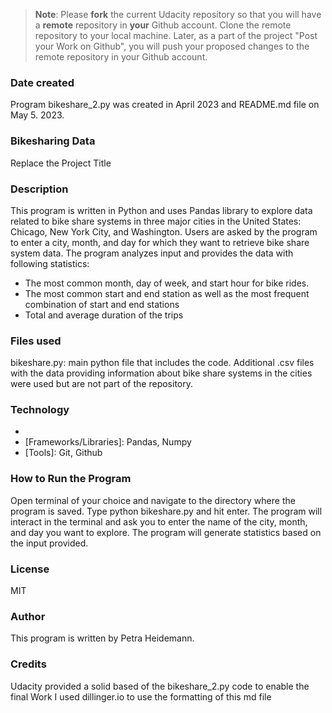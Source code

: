 >**Note**: Please **fork** the current Udacity repository so that you will have a **remote** repository in **your** Github account. Clone the remote repository to your local machine. Later, as a part of the project "Post your Work on Github", you will push your proposed changes to the remote repository in your Github account.

### Date created
Program bikeshare_2.py was created in April 2023 and README.md file on May 5. 2023.

### Bikesharing Data
Replace the Project Title

### Description
This program is written in Python and uses Pandas library to explore data related to bike share systems in three major cities in the United States: Chicago, New York City, and Washington. Users are asked by the program to enter a city, month, and day for which they want to retrieve bike share system data. The program analyzes input and provides the data with following statistics:

- The most common month, day of week, and start hour for bike rides.
- The most common start and end station as well as the most frequent combination of start and end stations
- Total and average duration of the trips

### Files used
bikeshare.py: main python file that includes the code.
Additional .csv files with the data providing information about bike share systems in the cities were used but are not part of the repository.

### Technology
- [Programming Languages]: Python
- [Frameworks/Libraries]: Pandas, Numpy
- [Tools]: Git, Github

### How to Run the Program
Open terminal of your choice and navigate to the directory where the program is saved.
Type python bikeshare.py and hit enter.
The program will interact in the terminal and ask you to enter the name of the city, month, and day you want to explore.
The program will generate statistics based on the input provided.

### License
MIT

### Author
This program is written by Petra Heidemann.

### Credits
Udacity provided a solid based of the bikeshare_2.py code to enable the final Work
I used dillinger.io to use the formatting of this md file

